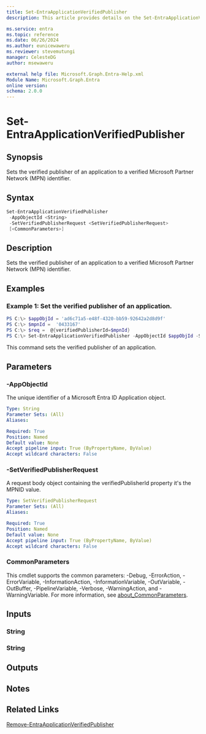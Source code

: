 ```yaml
---
title: Set-EntraApplicationVerifiedPublisher
description: This article provides details on the Set-EntraApplicationVerifiedPublisher command.

ms.service: entra
ms.topic: reference
ms.date: 06/26/2024
ms.author: eunicewaweru
ms.reviewer: stevemutungi
manager: CelesteDG
author: msewaweru

external help file: Microsoft.Graph.Entra-Help.xml
Module Name: Microsoft.Graph.Entra
online version:
schema: 2.0.0
---
```


# Set-EntraApplicationVerifiedPublisher

## Synopsis
Sets the verified publisher of an application to a verified Microsoft Partner Network (MPN) identifier.

## Syntax

```powershell
Set-EntraApplicationVerifiedPublisher 
 -AppObjectId <String>
 -SetVerifiedPublisherRequest <SetVerifiedPublisherRequest> 
 [<CommonParameters>]
```

## Description
Sets the verified publisher of an application to a verified Microsoft Partner Network (MPN) identifier.

## Examples

### Example 1: Set the verified publisher of an application.
```powershell
PS C:\> $appObjId = 'ad6c71a5-e48f-4320-bb59-92642a2d8d9f'
PS C:\> $mpnId =  '0433167'
PS C:\> $req =  @{verifiedPublisherId=$mpnId}
PS C:\> Set-EntraApplicationVerifiedPublisher -AppObjectId $appObjId -SetVerifiedPublisherRequest $req
```

This command sets the verified publisher of an application.

## Parameters

### -AppObjectId
The unique identifier of a Microsoft Entra ID Application object.

```yaml
Type: String
Parameter Sets: (All)
Aliases:

Required: True
Position: Named
Default value: None
Accept pipeline input: True (ByPropertyName, ByValue)
Accept wildcard characters: False
```

### -SetVerifiedPublisherRequest
A request body object containing the verifiedPublisherId property it's the MPNID value.

```yaml
Type: SetVerifiedPublisherRequest
Parameter Sets: (All)
Aliases:

Required: True
Position: Named
Default value: None
Accept pipeline input: True (ByPropertyName, ByValue)
Accept wildcard characters: False
```

### CommonParameters
This cmdlet supports the common parameters: -Debug, -ErrorAction, -ErrorVariable, -InformationAction, -InformationVariable, -OutVariable, -OutBuffer, -PipelineVariable, -Verbose, -WarningAction, and -WarningVariable. For more information, see [about_CommonParameters](https://go.microsoft.com/fwlink/?LinkID=113216).

## Inputs

### String
### String
## Outputs

## Notes

## Related Links

[Remove-EntraApplicationVerifiedPublisher](Remove-EntraApplicationVerifiedPublisher.md)

